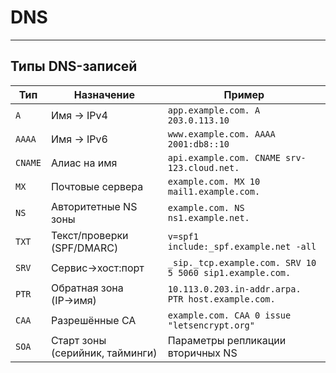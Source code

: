 # DNS

---

## Типы DNS-записей

| Тип     | Назначение                      | Пример                                                   |
| ------- | ------------------------------- | -------------------------------------------------------- |
| `A`     | Имя → IPv4                      | `app.example.com. A 203.0.113.10`                        |
| `AAAA`  | Имя → IPv6                      | `www.example.com. AAAA 2001:db8::10`                     |
| `CNAME` | Алиас на имя                    | `api.example.com. CNAME srv-123.cloud.net.`              |
| `MX`    | Почтовые сервера                | `example.com. MX 10 mail1.example.com.`                  |
| `NS`    | Авторитетные NS зоны            | `example.com. NS ns1.example.net.`                       |
| `TXT`   | Текст/проверки (SPF/DMARC)      | `v=spf1 include:_spf.example.net -all`                   |
| `SRV`   | Сервис→хост:порт                | `_sip._tcp.example.com. SRV 10 5 5060 sip1.example.com.` |
| `PTR`   | Обратная зона (IP→имя)          | `10.113.0.203.in-addr.arpa. PTR host.example.com.`       |
| `CAA`   | Разрешённые CA                  | `example.com. CAA 0 issue "letsencrypt.org"`             |
| `SOA`   | Старт зоны (серийник, тайминги) | Параметры репликации вторичных NS                        |
